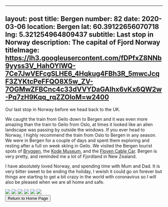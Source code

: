  ---
layout: post
title: Bergen
number: 82
date: 2020-03-06
location: Bergen
lat: 60.39122656070718
lng: 5.321254964809437
subtitle: Last stop in Norway
description: The capital of Fjord Norway
titleImage: https://lh3.googleusercontent.com/fDPfxZ8NNb9yyss3V_HahOYlWQ-7Ce7JwVEFcgSLHE6_4Hqkug4FBh3R_5mwcJcqF3ZYKtcPeFFQO8X5w_ZV-7OGMwZFBCnc4c33dVVYDaGAlhx6vKx6QW2w-Pq7zH9Kqq_rqZZOloM=w2400
---

Our last stop in Norway before we head back to the UK. 

We caught the train from Geilo down to Bergen and it was even more amazing than the train to Geilo from Oslo, at times it looked like an alien landscape was passing by outside the windows. If you ever head to Norway, I highly recommend the train from Oslo to Bergen in any season.
We were in Bergen for a couple of days and spent them exploring and resting after a full on week skiing in Geilo. We visited the Bergen tourist spots of <a target="_blank" href="https://stiftelsenbryggen.no/">Bryggen</a>, the <a target="_blank" href="https://kodebergen.no/">Kode Museum</a>, and the <a target="_blank" href="https://www.floyen.no/">Floyen Cable Car</a>.
Bergen is very pretty, and reminded me a lot of Fjordland in New Zealand. 

I have absolutely loved Norway, and spending time with Mum and Dad. It is very bitter sweet to be ending the holiday, I wwish it could go on forever but things are starting to get a bit crazy in the world with coronavirus so I will also be pleased when we are all home and safe.

<img src="https://lh3.googleusercontent.com/fDPfxZ8NNb9yyss3V_HahOYlWQ-7Ce7JwVEFcgSLHE6_4Hqkug4FBh3R_5mwcJcqF3ZYKtcPeFFQO8X5w_ZV-7OGMwZFBCnc4c33dVVYDaGAlhx6vKx6QW2w-Pq7zH9Kqq_rqZZOloM=w2400" class="image1">
<img src="https://lh3.googleusercontent.com/xbDv9Sl8EumGeMDs9fGPAs6gRMAsZQSYpqAfZKNj5JjwMuhDfBs89LzwUWUeUycW6I3R7YP68BBJ2PCwugFoo2kJP8Mcq6x7XREHs2t_LdMirDy8sZOmRtBexCKfcp53vKg-S8SLH1M=w2400" class="image1">
<img src="https://lh3.googleusercontent.com/cZhIkCTLtr1We67IaBQ0Eywf7WYdkGDKBZMOxBq1l3eaITp8qyI1Mw9AxaRA_8CLUpn5Di1Sig5mQN8Rfdaxj3UOHRWULK8OLBIgk1133RsltgybKHetvzZTsD3kndEAitH2Vza3lD0=w2400" class="image1">
<img src="https://lh3.googleusercontent.com/pBm5K8SJNV4SlWGJXKkHbfzcqL6v8GcJ5oHcbCpZ4c71GkuvuikSLcvLiB-0n7pSITdGXcyNg9HattJ41sm0M8SRq42k_nVLIJ0TPHKQss9yco5o034BCk7ye7AiTv6hp5U4YGLaqoU=w2400" class="image1">
<img src="https://lh3.googleusercontent.com/_RfNxYSFdq-mRiL_u2X9IfIMDeW08AlvEmA0gULAbhH1nc66ONwL6_YLNkHNWAqBsEGeQE-tFIf3KKmTTfOg3KUbpI-Z1ptVJnPyCFYsl25L6isXH42ju80BGHeD1rWnd5Xkfioxc1g=w2400" class="image1">
<img src="https://lh3.googleusercontent.com/PYHR9EKQxBr1K2BBonHZKeAmmxs6cG_besuWUIOsaNjPPA2Av5TgmqWnLCCirzQX5qFpnGpLDDdLge-bt-z7QSPyxmEpi4JxcaI9jCSQWMv18nKnXw4J8bVbHibuNIdVOOXiX_xmXD0=w2400" class="image1">

<div class="wrapper">
  <input type="button" class="button" value="Return to Home Page" onclick="self.close()">
</div>
